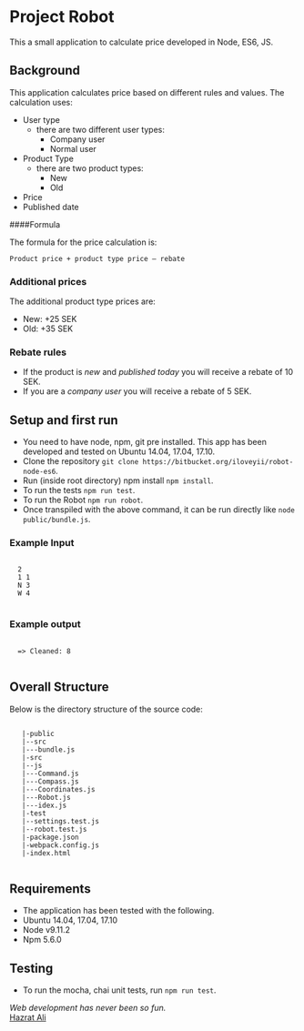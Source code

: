 Project Robot
=======
This a small application to calculate price developed in Node, ES6, JS. 



## Background
This application calculates price based on different rules and values. The calculation uses:

* User type
  * there are two different user types:
    * Company user
    * Normal user
* Product Type
  * there are two product types:
    * New
    * Old
* Price
* Published date

####Formula

The formula for the price calculation is:

``Product price + product type price – rebate``

### Additional prices

The additional product type prices are:

* New: +25 SEK
* Old: +35 SEK

### Rebate rules

* If the product is _new_ and _published today_ you will receive a rebate of 10 SEK.
* If you are a _company user_ you will receive a rebate of 5 SEK.


## Setup and first run

  * You need to have node, npm, git pre installed. This app has been developed and tested on Ubuntu 14.04, 17.04, 17.10. 
  * Clone the repository `git clone https://bitbucket.org/iloveyii/robot-node-es6`.
  * Run (inside root directory) npm install `npm install`.
  * To run the tests `npm run test`.
  * To run the Robot `npm run robot`.
  * Once transpiled with the above command, it can be run directly like `node public/bundle.js`.
  
### Example Input
```

  2
  1 1
  N 3
  W 4
  
```
### Example output
```

  => Cleaned: 8
  
```
  
## Overall Structure

Below is the directory structure of the source code:

```

   |-public
   |--src
   |---bundle.js
   |-src
   |--js
   |---Command.js
   |---Compass.js
   |---Coordinates.js
   |---Robot.js
   |---idex.js
   |-test
   |--settings.test.js
   |--robot.test.js
   |-package.json
   |-webpack.config.js
   |-index.html
   
```

## Requirements
   * The application has been tested with the following.
   * Ubuntu 14.04, 17.04, 17.10
   * Node v9.11.2
   * Npm 5.6.0
   
## Testing
  * To run the mocha, chai unit tests, run `npm run test`.
  
  <i>Web development has never been so fun.</i>  
[Hazrat Ali](https://github.com/iloveyii) 
